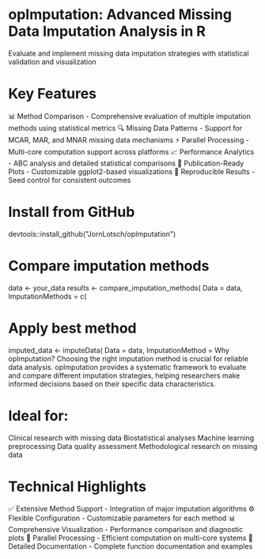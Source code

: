 # opImputation: Advanced Missing Data Imputation Analysis in R
Evaluate and implement missing data imputation strategies with statistical validation and visualization
# Key Features
📊 Method Comparison - Comprehensive evaluation of multiple imputation methods using statistical metrics 🔍 Missing Data Patterns - Support for MCAR, MAR, and MNAR missing data mechanisms ⚡ Parallel Processing - Multi-core computation support across platforms 📈 Performance Analytics - ABC analysis and detailed statistical comparisons 🎨 Publication-Ready Plots - Customizable ggplot2-based visualizations 🔬 Reproducible Results - Seed control for consistent outcomes
# Install from GitHub
devtools::install_github("JornLotsch/opImputation")
# Compare imputation methods
data <- your_data results <- compare_imputation_methods( Data = data, ImputationMethods = c(
# Apply best method
imputed_data <- imputeData( Data = data, ImputationMethod = 
Why opImputation? Choosing the right imputation method is crucial for reliable data analysis. opImputation provides a systematic framework to evaluate and compare different imputation strategies, helping researchers make informed decisions based on their specific data characteristics.
# Ideal for:
Clinical research with missing data Biostatistical analyses Machine learning preprocessing Data quality assessment Methodological research on missing data
# Technical Highlights
✅ Extensive Method Support - Integration of major imputation algorithms ⚙️ Flexible Configuration - Customizable parameters for each method 📊 Comprehensive Visualization - Performance comparison and diagnostic plots 🔄 Parallel Processing - Efficient computation on multi-core systems 📝 Detailed Documentation - Complete function documentation and examples
